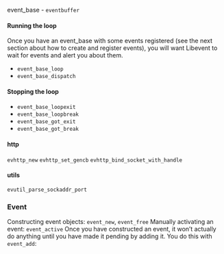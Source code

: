 event_base - `eventbuffer`

#### Running the loop
Once you have an event_base with some events registered (see the next section about how to create and register events), you will want Libevent to wait for events and alert you about them.
- `event_base_loop`
- `event_base_dispatch`
#### Stopping the loop
- `event_base_loopexit`
- `event_base_loopbreak`
- `event_base_got_exit`
- `event_base_got_break`

#### http
`evhttp_new`
`evhttp_set_gencb`
`evhttp_bind_socket_with_handle`

#### utils
`evutil_parse_sockaddr_port`

### Event
Constructing event objects: `event_new`, `event_free`
Manually activating an event: `event_active`
Once you have constructed an event, it won’t actually do anything until you have made it pending by adding it. You do this with `event_add`:
